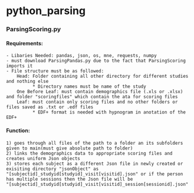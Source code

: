 # python_parsing

### ParsingScoring.py
  #### Requirements:
    - Libaries Needed: pandas, json, os, mne, requests, numpy
    - must download ParsingPandas.py due to the fact that ParsingScoring imports it
    - File structure must be as followed:
        Head: Folder containing all other directory for different studies and nothing else
              * Directory names must be name of the study
        One Before Leaf: must contain demographics file (.xls or .xlsx) and folder "scoringfiles" which contain the ata for scoring files
        Leaf: must contain only scoring files and no other folders or files saved as .txt or .edf files
              * EDF+ format is needed with hypnogram in anotation of the EDF+
  #### Function:
    1) goes through all files of the path to a folder an its subfolders given to main(must give absolute path to folder)
    2) links the demographics data to appropriate scoring files and creates uniform Json objects
    3) stores each subject as a different Json file in newly created or exisiting directory "jsonObject" as 
    "[subjectid]_studyid[studyid]_visit[visitid].json" or if the person has multiple sessions then the Json file will be
    "[subjectid]_studyid[studyid]_visit[visitid]_session[sessionid].json"
    
              
